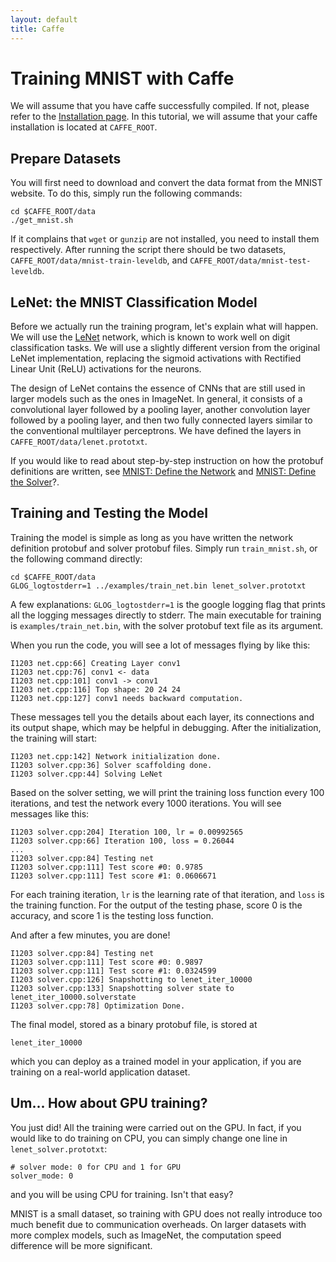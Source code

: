 ```yaml
---
layout: default
title: Caffe
---
```


Training MNIST with Caffe
================

We will assume that you have caffe successfully compiled. If not, please refer to the [Installation page](installation.html). In this tutorial, we will assume that your caffe installation is located at `CAFFE_ROOT`.

Prepare Datasets
----------------

You will first need to download and convert the data format from the MNIST website. To do this, simply run the following commands:

    cd $CAFFE_ROOT/data
    ./get_mnist.sh

If it complains that `wget` or `gunzip` are not installed, you need to install them respectively. After running the script there should be two datasets, `CAFFE_ROOT/data/mnist-train-leveldb`, and `CAFFE_ROOT/data/mnist-test-leveldb`.

LeNet: the MNIST Classification Model
-------------------------------------
Before we actually run the training program, let's explain what will happen. We will use the [LeNet](http://yann.lecun.com/exdb/publis/pdf/lecun-01a.pdf) network, which is known to work well on digit classification tasks. We will use a slightly different version from the original LeNet implementation, replacing the sigmoid activations with Rectified Linear Unit (ReLU) activations for the neurons.

The design of LeNet contains the essence of CNNs that are still used in larger models such as the ones in ImageNet. In general, it consists of a convolutional layer followed by a pooling layer, another convolution layer followed by a pooling layer, and then two fully connected layers similar to the conventional multilayer perceptrons. We have defined the layers in `CAFFE_ROOT/data/lenet.prototxt`.

If you would like to read about step-by-step instruction on how the protobuf definitions are written, see [MNIST: Define the Network](mnist_prototxt.html) and [MNIST: Define the Solver](mnist_solver_prototxt.html)?.

Training and Testing the Model
------------------------------

Training the model is simple as long as you have written the network definition protobuf and solver protobuf files. Simply run `train_mnist.sh`, or the following command directly:

    cd $CAFFE_ROOT/data
    GLOG_logtostderr=1 ../examples/train_net.bin lenet_solver.prototxt

A few explanations: `GLOG_logtostderr=1` is the google logging flag that prints all the logging messages directly to stderr. The main executable for training is `examples/train_net.bin`, with the solver protobuf text file as its argument.

When you run the code, you will see a lot of messages flying by like this:

    I1203 net.cpp:66] Creating Layer conv1
    I1203 net.cpp:76] conv1 <- data
    I1203 net.cpp:101] conv1 -> conv1
    I1203 net.cpp:116] Top shape: 20 24 24
    I1203 net.cpp:127] conv1 needs backward computation.

These messages tell you the details about each layer, its connections and its output shape, which may be helpful in debugging. After the initialization, the training will start:

    I1203 net.cpp:142] Network initialization done.
    I1203 solver.cpp:36] Solver scaffolding done.
    I1203 solver.cpp:44] Solving LeNet

Based on the solver setting, we will print the training loss function every 100 iterations, and test the network every 1000 iterations. You will see messages like this:

    I1203 solver.cpp:204] Iteration 100, lr = 0.00992565
    I1203 solver.cpp:66] Iteration 100, loss = 0.26044
    ...
    I1203 solver.cpp:84] Testing net
    I1203 solver.cpp:111] Test score #0: 0.9785
    I1203 solver.cpp:111] Test score #1: 0.0606671

For each training iteration, `lr` is the learning rate of that iteration, and `loss` is the training function. For the output of the testing phase, score 0 is the accuracy, and score 1 is the testing loss function.

And after a few minutes, you are done!

    I1203 solver.cpp:84] Testing net
    I1203 solver.cpp:111] Test score #0: 0.9897
    I1203 solver.cpp:111] Test score #1: 0.0324599
    I1203 solver.cpp:126] Snapshotting to lenet_iter_10000
    I1203 solver.cpp:133] Snapshotting solver state to lenet_iter_10000.solverstate
    I1203 solver.cpp:78] Optimization Done.

The final model, stored as a binary protobuf file, is stored at

    lenet_iter_10000

which you can deploy as a trained model in your application, if you are training on a real-world application dataset.

Um... How about GPU training?
-----------------------------

You just did! All the training were carried out on the GPU. In fact, if you would like to do training on CPU, you can simply change one line in `lenet_solver.prototxt`:

    # solver mode: 0 for CPU and 1 for GPU
    solver_mode: 0

and you will be using CPU for training. Isn't that easy?

MNIST is a small dataset, so training with GPU does not really introduce too much benefit due to communication overheads. On larger datasets with more complex models, such as ImageNet, the computation speed difference will be more significant.
